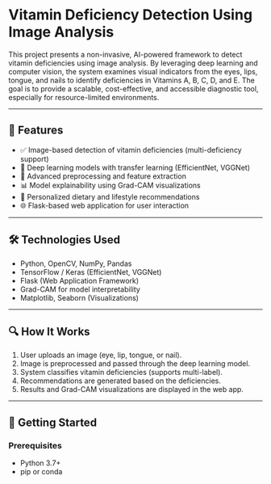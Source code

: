 # Vitamin Deficiency Detection Using Image Analysis

This project presents a non-invasive, AI-powered framework to detect vitamin deficiencies using image analysis. By leveraging deep learning and computer vision, the system examines visual indicators from the eyes, lips, tongue, and nails to identify deficiencies in Vitamins A, B, C, D, and E. The goal is to provide a scalable, cost-effective, and accessible diagnostic tool, especially for resource-limited environments.

---

## 📌 Features

- ✅ Image-based detection of vitamin deficiencies (multi-deficiency support)
- 🤖 Deep learning models with transfer learning (EfficientNet, VGGNet)
- 🔬 Advanced preprocessing and feature extraction
- 📊 Model explainability using Grad-CAM visualizations
- 🥗 Personalized dietary and lifestyle recommendations
- 🌐 Flask-based web application for user interaction

---

## 🛠️ Technologies Used

- Python, OpenCV, NumPy, Pandas
- TensorFlow / Keras (EfficientNet, VGGNet)
- Flask (Web Application Framework)
- Grad-CAM for model interpretability
- Matplotlib, Seaborn (Visualizations)

---


## 🔍 How It Works

1. User uploads an image (eye, lip, tongue, or nail).
2. Image is preprocessed and passed through the deep learning model.
3. System classifies vitamin deficiencies (supports multi-label).
4. Recommendations are generated based on the deficiencies.
5. Results and Grad-CAM visualizations are displayed in the web app.

---

## 🚀 Getting Started

### Prerequisites

- Python 3.7+
- pip or conda
